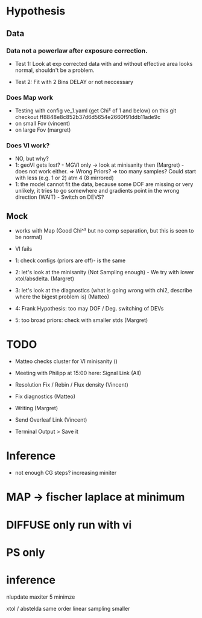 # Hypothesis

## Data
### Data not a powerlaw after exposure correction.
- Test 1: Look at exp corrected data with and without effective area
  looks normal, shouldn't be a problem.
  
- Test 2: Fit with 2 Bins
  DELAY or not neccessary
  
### Does Map work
- Testing with config ve_1.yaml (get Chi² of 1 and below)
 on this git checkout ff8848e8c852b37d6d5654e2660f91ddb11ade9c
 - on small Fov (vincent)
 - on large Fov (margret)

### Does VI work?
- NO, but why?
- 1: geoVI gets lost? - MGVI only -> look at minisanity then (Margret) - does not work either. 
  => Wrong Priors?
  => too many samples? Could start with less (e.g. 1 or 2) atm 4 (8 mirrored)
- 1: the model cannot fit the data, because some DOF are missing or very unlikely, it tries to go somewhere and gradients point in the wrong direction (WAIT) - Switch on DEVS?

## Mock
- works with Map (Good Chi^² but no comp separation, but this is seen to be normal)

- VI fails
- 1: check configs (priors are off)- is the same

- 2: let's look at the minisanity (Not Sampling enough) - We try with lower xtol/absdelta. (Margret)

- 3: let's look at the diagnostics (what is going wrong with chi2, describe where the bigest problem is) (Matteo)
- 4: Frank Hypothesis: too may DOF / Deg. switching of DEVs 
- 5: too broad priors: check with smaller stds (Margret)

# TODO
- Matteo checks cluster for VI minisanity ()
- Meeting with Philipp at 15:00 here: Signal Link (All)

- Resolution Fix / Rebin / Flux density (Vincent)
- Fix diagnostics (Matteo)
- Writing (Margret)
- Send Overleaf Link (Vincent)
- Terminal Output > Save it 

# Inference 
- not enough CG steps? increasing miniter

# MAP -> fischer laplace at minimum
# DIFFUSE only run with vi
# PS only 
# inference 
nlupdate maxiter 5
minimze 

xtol / abstelda same order
linear sampling smaller
